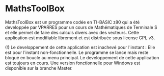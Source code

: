 MathsToolBox
============

MathsToolBox est un programme codée en TI-BASIC z80 qui a été developpée par VPARRES pour un cours
de Mathématiques de Terminale S et elle permet de faire des calculs divers avec des vecteurs. Cette application est
modifiable librement et est distribuée sous license GPL v3.

(!) Le developpement de cette application est inachevé pour l'instant : Elle est pour l'instant non-fonctionnelle.
Le programme se lance mais reste bloqué en boucle au menu principal.
Le developpement de cette application est toujours en cours. Une version fonctionnelle pour Windows est disponible
sur la branche Master.

